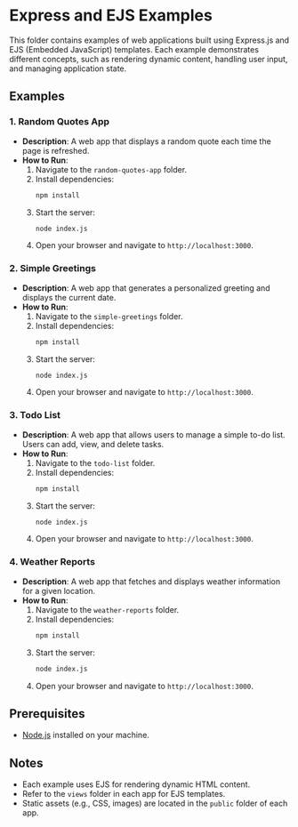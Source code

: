 # Express and EJS Examples

This folder contains examples of web applications built using Express.js and EJS (Embedded JavaScript) templates. Each example demonstrates different concepts, such as rendering dynamic content, handling user input, and managing application state.

## Examples

### 1. Random Quotes App
- **Description**: A web app that displays a random quote each time the page is refreshed.
- **How to Run**:
  1. Navigate to the `random-quotes-app` folder.
  2. Install dependencies:
     ```bash
     npm install
     ```
  3. Start the server:
     ```bash
     node index.js
     ```
  4. Open your browser and navigate to `http://localhost:3000`.

### 2. Simple Greetings
- **Description**: A web app that generates a personalized greeting and displays the current date.
- **How to Run**:
  1. Navigate to the `simple-greetings` folder.
  2. Install dependencies:
     ```bash
     npm install
     ```
  3. Start the server:
     ```bash
     node index.js
     ```
  4. Open your browser and navigate to `http://localhost:3000`.

### 3. Todo List
- **Description**: A web app that allows users to manage a simple to-do list. Users can add, view, and delete tasks.
- **How to Run**:
  1. Navigate to the `todo-list` folder.
  2. Install dependencies:
     ```bash
     npm install
     ```
  3. Start the server:
     ```bash
     node index.js
     ```
  4. Open your browser and navigate to `http://localhost:3000`.

### 4. Weather Reports
- **Description**: A web app that fetches and displays weather information for a given location.
- **How to Run**:
  1. Navigate to the `weather-reports` folder.
  2. Install dependencies:
     ```bash
     npm install
     ```
  3. Start the server:
     ```bash
     node index.js
     ```
  4. Open your browser and navigate to `http://localhost:3000`.

## Prerequisites
- [Node.js](https://nodejs.org) installed on your machine.

## Notes
- Each example uses EJS for rendering dynamic HTML content.
- Refer to the `views` folder in each app for EJS templates.
- Static assets (e.g., CSS, images) are located in the `public` folder of each app.